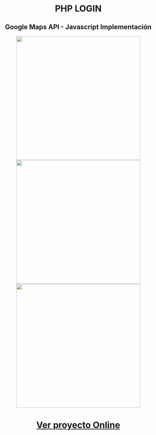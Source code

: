 
<p align="center">
    <h1 align="center">PHP LOGIN</h1>
    <h2 align="center">Google Maps API - Javascript Implementación</h2>

</p>
<p align="center">
    <img src="https://kilmar.link/logixsoft/img/login.jpg" height="400px">
    <img src="https://kilmar.link/logixsoft/img/vista.jpg" height="400px">
    <img src="https://kilmar.link/logixsoft/img/vista2.jpg" height="400px">
        <br>
    <a href="https://kilmar.link/logixsoft/" target="_blank">
         <h1 align="center">Ver proyecto Online</h1>
    </a>
    <br>
</p>




